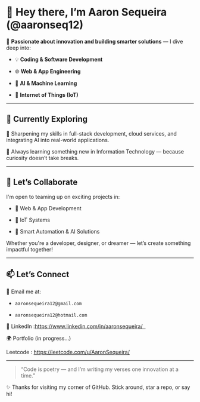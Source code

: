 # 👋 Hey there, I’m Aaron Sequeira (@aaronseq12)



🚀 **Passionate about innovation and building smarter solutions** — I dive deep into:

- 💡 **Coding & Software Development**

- 🌐 **Web & App Engineering**

- 🤖 **AI & Machine Learning**

- 📡 **Internet of Things (IoT)**



---



## 🌱 Currently Exploring

🔧 Sharpening my skills in full-stack development, cloud services, and integrating AI into real-world applications.



📘 Always learning something new in Information Technology — because curiosity doesn’t take breaks.



---



## 💬 Let’s Collaborate

I'm open to teaming up on exciting projects in:

- 🔗 Web & App Development

- 📲 IoT Systems

- 🧠 Smart Automation & AI Solutions



Whether you're a developer, designer, or dreamer — let’s create something impactful together!



---



## 📫 Let’s Connect

📧 Email me at:

- `aaronsequeira12@gmail.com`

- `aaronsequeira12@hotmail.com`



💼 LinkedIn :https://www.linkedin.com/in/aaronsequeira/  

🌍 Portfolio (in progress...) 

Leetcode : https://leetcode.com/u/AaronSequeira/



---



> “Code is poetry — and I’m writing my verses one innovation at a time.”  



✨ Thanks for visiting my corner of GitHub. Stick around, star a repo, or say hi!
